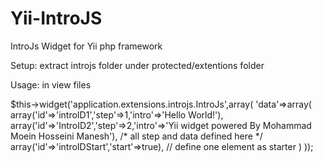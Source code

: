 Yii-IntroJS
==========

IntroJs Widget for Yii php framework

Setup:
extract introjs folder under protected/extentions folder

Usage:
in view files

$this->widget('application.extensions.introjs.IntroJs',array(
    'data'=>array(
        array('id'=>'introID1','step'=>1,'intro'=>'Hello World!'),
        array('id'=>'IntroID2','step'=>2,'intro'=>'Yii widget powered By Mohammad Moein Hosseini Manesh'),
        /* all step and data defined here */
        array('id'=>'introIDStart','start'=>true), // define one element as starter
    )
));